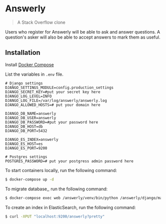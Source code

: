 # Answerly
> A Stack Overflow clone

Users who register for Answerly will be able to ask and answer questions. A question's asker will also be able to accept answers to mark them as useful.


## Installation

Install [Docker Compose](https://docs.docker.com/compose/install/)

List the variables in `.env` file.

```
# Django settings
DJANGO_SETTINGS_MODULE=config.production_settings
DJANGO_SECRET_KEY=#put your secret key here
DJANGO_LOG_LEVEL=INFO
DJANGO_LOG_FILE=/var/log/answerly/answerly.log
DJANGO_ALLOWED_HOSTS=# put your domain here

DJANGO_DB_NAME=answerly
DJANGO_DB_USER=answerly
DJANGO_DB_PASSWORD=#put your password here
DJANGO_DB_HOST=db
DJANGO_DB_PORT=5432

DJANGO_ES_INDEX=answerly
DJANGO_ES_HOST=es
DJANGO_ES_PORT=9200

# Postgres settings
POSTGRES_PASSWORD=# put your postgress admin password here
```

To start containers locally, run the following command:

```sh
$ docker-compose up -d
```

To migrate database,, run the following command:

```sh
$ docker-compose exec web /answerly/venv/bin/python /answerly/django/manage.py migrate
```

To create an index in ElasticSearch, run the following command:

```sh
$ curl -XPUT "localhost:9200/answerly?pretty"
```
